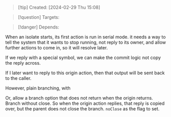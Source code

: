 
>[!tip] Created: [2024-02-29 Thu 15:08]

>[!question] Targets: 

>[!danger] Depends: 

When an isolate starts, its first action is run in serial mode.
it needs a way to tell the system that it wants to stop running, not reply to its owner, and allow further actions to come in, so it will resolve later.

If we reply with a special symbol, we can make the commit logic not copy the reply across.

If I later want to reply to this origin action, then that output will be sent back to the caller.

However, plain branching, with 

Or, allow a branch option that does not return when the origin returns.
Branch without close.
So when the origin action replies, that reply is copied over, but the parent does not close the branch.
`noClose` as the flag to set.